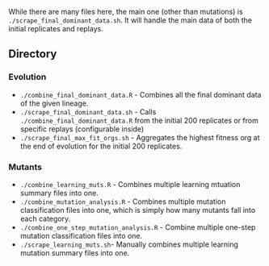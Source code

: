 While there are many files here, the main one (other than mutations) is `./scrape_final_dominant_data.sh`.
It will handle the main data of both the initial replicates and replays. 

## Directory
### Evolution 
- `./combine_final_dominant_data.R` - Combines all the final dominant data of the given lineage. 
- `./scrape_final_dominant_data.sh` - Calls `./combine_final_dominant_data.R` from the initial 200 replicates or from specific replays (configurable inside)
- `./scrape_final_max_fit_orgs.sh` - Aggregates the highest fitness org at the end of evolution for the initial 200 replicates. 
### Mutants
- `./combine_learning_muts.R` - Combines multiple learning mtuation summary files into one. 
- `./combine_mutation_analysis.R` - Combines multiple mutation classification files into one, which is simply how many mutants fall into each category. 
- `./combine_one_step_mutation_analysis.R` - Combine multiple one-step mutation classification files into one. 
- `./scrape_learning_muts.sh`- Manually combines multiple learning mutation summary files into one. 

